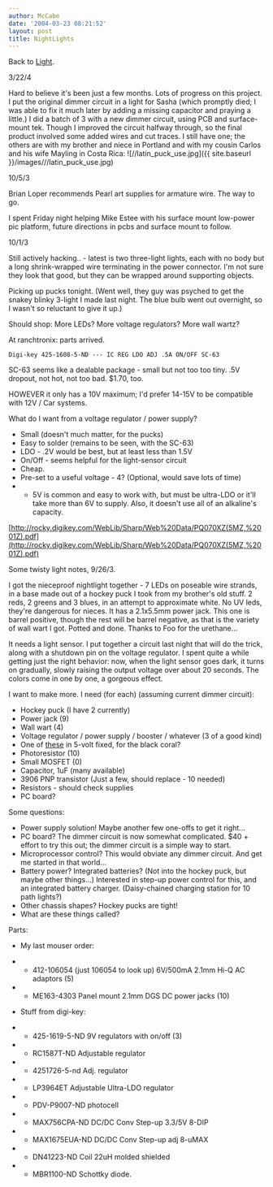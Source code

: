 ```yaml
---
author: McCabe
date: '2004-03-23 08:21:52'
layout: post
title: NightLights
---
```


Back to [Light](Light.html).

3/22/4

Hard to believe it's been just a few months.  Lots of progress on this project.  I put the original dimmer circuit in a light for Sasha (which promptly died; I was able to fix it much later by adding a missing capacitor and praying a little.)  I did a batch of 3 with a new dimmer circuit, using PCB and surface-mount tek.  Though I improved the circuit halfway through, so the final product involved some added wires and cut traces.  I still have one; the others are with my brother and niece in Portland and with my cousin Carlos and his wife Mayling in Costa Rica: ![//latin_puck_use.jpg]({{ site.baseurl }}/images///latin_puck_use.jpg)

10/5/3

Brian Loper recommends Pearl art supplies for armature wire.  The way to go.

I spent Friday night helping Mike Estee with his surface mount low-power pic platform, future directions in pcbs and surface mount to follow.

10/1/3

Still actively hacking.. - latest is two three-light lights, each with no body but a long shrink-wrapped wire terminating in the power connector.  I'm not sure they look that good, but they can be wrapped around supporting objects.

Picking up pucks tonight.  (Went well, they guy was psyched to get the snakey blinky 3-light I made last night.  The blue bulb went out overnight, so I wasn't so reluctant to give it up.)

Should shop:
More LEDs?
More voltage regulators?
More wall wartz?

At ranchtronix: parts arrived.

    Digi-key 425-1608-5-ND --- IC REG LDO ADJ .5A ON/OFF SC-63

SC-63 seems like a dealable package - small but not too too tiny.  .5V dropout, not hot, not too bad.  $1.70, too.

HOWEVER it only has a 10V maximum; I'd prefer 14-15V to be compatible with 12V / Car systems.

What do I want from a voltage regulator / power supply?

* Small (doesn't much matter, for the pucks)
* Easy to solder (remains to be seen, with the SC-63)
* LDO - .2V would be best, but at least less than 1.5V
* On/Off - seems helpful for the light-sensor circuit
* Cheap.
* Pre-set to a useful voltage - 4? (Optional, would save lots of time)
* * 5V is common and easy to work with, but must be ultra-LDO or it'll take more than 6V to supply.  Also, it doesn't use all of an alkaline's capacity.

[http://rocky.digikey.com/WebLib/Sharp/Web%20Data/PQ070XZ(5MZ,%2001Z).pdf](http://rocky.digikey.com/WebLib/Sharp/Web%20Data/PQ070XZ(5MZ,%2001Z).pdf)

Some twisty light notes, 9/26/3.

I got the nieceproof nightlight together - 7 LEDs on poseable wire strands, in a base made out of a hockey puck I took from my brother's old stuff. 2 reds, 2 greens and 3 blues, in an attempt to approximate white. No UV leds, they're dangerous for nieces. It has a 2.1x5.5mm power jack. This one is barrel positive, though the rest will be barrel negative, as that is the variety of wall wart I got. Potted and done. Thanks to Foo for the urethane...

It needs a light sensor. I put together a circuit last night that will do the trick, along with a shutdown pin on the voltage regulator. I spent quite a while getting just the right behavior: now, when the light sensor goes dark, it turns on gradually, slowly raising the output voltage over about 20 seconds. The colors come in one by one, a gorgeous effect.

I want to make more. I need (for each) (assuming current dimmer circuit):

* Hockey puck (I have 2 currently)
* Power jack (9)
* Wall wart (4)
* Voltage regulator / power supply / booster / whatever (3 of a good kind)
* One of [these](http://www.national.com/ds/LP/LP3961.pdf) in 5-volt fixed, for the black coral?
* Photoresistor (10)
* Small MOSFET (0)
* Capacitor, 1uF (many available)
* 3906 PNP transistor (Just a few, should replace - 10 needed)
* Resistors - should check supplies
* PC board? 

Some questions:

* Power supply solution! Maybe another few one-offs to get it right...
* PC board? The dimmer circuit is now somewhat complicated. $40 + effort to try this out; the dimmer circuit is a simple way to start.
* Microprocessor control? This would obviate any dimmer circuit. And get me started in that world...
* Battery power? Integrated batteries? (Not into the hockey puck, but maybe other things...) Interested in step-up power control for this, and an integrated battery charger. (Daisy-chained charging station for 10 path lights?)
* Other chassis shapes? Hockey pucks are tight!
* What are these things called? 

Parts:

* My last mouser order:
* * 412-106054 (just 106054 to look up) 6V/500mA 2.1mm Hi-Q AC adaptors (5)
* * ME163-4303 Panel mount 2.1mm DGS DC power jacks (10) 

* Stuff from digi-key:
* * 425-1619-5-ND 9V regulators with on/off (3)
* * RC1587T-ND Adjustable regulator
* * 4251726-5-nd Adj. regulator
* * LP3964ET Adjustable Ultra-LDO regulator
* * PDV-P9007-ND photocell
* * MAX756CPA-ND DC/DC Conv Step-up 3.3/5V 8-DIP
* * MAX1675EUA-ND DC/DC Conv Step-up adj 8-uMAX
* * DN41223-ND Coil 22uH molded shielded
* * MBR1100-ND Schottky diode. 
